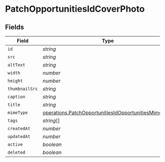 # PatchOpportunitiesIdCoverPhoto


## Fields

| Field                                                                                                                        | Type                                                                                                                         | Required                                                                                                                     | Description                                                                                                                  |
| ---------------------------------------------------------------------------------------------------------------------------- | ---------------------------------------------------------------------------------------------------------------------------- | ---------------------------------------------------------------------------------------------------------------------------- | ---------------------------------------------------------------------------------------------------------------------------- |
| `id`                                                                                                                         | *string*                                                                                                                     | :heavy_minus_sign:                                                                                                           | N/A                                                                                                                          |
| `src`                                                                                                                        | *string*                                                                                                                     | :heavy_minus_sign:                                                                                                           | N/A                                                                                                                          |
| `altText`                                                                                                                    | *string*                                                                                                                     | :heavy_minus_sign:                                                                                                           | N/A                                                                                                                          |
| `width`                                                                                                                      | *number*                                                                                                                     | :heavy_minus_sign:                                                                                                           | N/A                                                                                                                          |
| `height`                                                                                                                     | *number*                                                                                                                     | :heavy_minus_sign:                                                                                                           | N/A                                                                                                                          |
| `thumbnailSrc`                                                                                                               | *string*                                                                                                                     | :heavy_minus_sign:                                                                                                           | N/A                                                                                                                          |
| `caption`                                                                                                                    | *string*                                                                                                                     | :heavy_minus_sign:                                                                                                           | N/A                                                                                                                          |
| `title`                                                                                                                      | *string*                                                                                                                     | :heavy_minus_sign:                                                                                                           | N/A                                                                                                                          |
| `mimeType`                                                                                                                   | [operations.PatchOpportunitiesIdOpportunitiesMimeType](../../models/operations/patchopportunitiesidopportunitiesmimetype.md) | :heavy_minus_sign:                                                                                                           | N/A                                                                                                                          |
| `tags`                                                                                                                       | *string*[]                                                                                                                   | :heavy_minus_sign:                                                                                                           | N/A                                                                                                                          |
| `createdAt`                                                                                                                  | *number*                                                                                                                     | :heavy_minus_sign:                                                                                                           | N/A                                                                                                                          |
| `updatedAt`                                                                                                                  | *number*                                                                                                                     | :heavy_minus_sign:                                                                                                           | N/A                                                                                                                          |
| `active`                                                                                                                     | *boolean*                                                                                                                    | :heavy_minus_sign:                                                                                                           | N/A                                                                                                                          |
| `deleted`                                                                                                                    | *boolean*                                                                                                                    | :heavy_minus_sign:                                                                                                           | N/A                                                                                                                          |